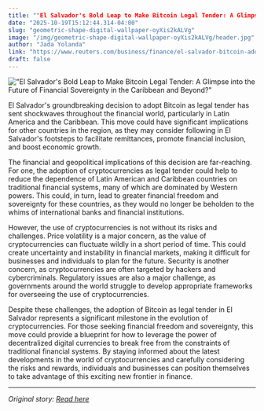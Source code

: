 ```yaml
---
title: ""El Salvador's Bold Leap to Make Bitcoin Legal Tender: A Glimpse into the Future of Financial Sovereignty in the Caribbean and Beyond?""
date: "2025-10-19T15:12:44.314-04:00"
slug: "geometric-shape-digital-wallpaper-oyXis2kALVg"
image: "/img/geometric-shape-digital-wallpaper-oyXis2kALVg/header.jpg"
author: "Jada Yolanda"
link: "https://www.reuters.com/business/finance/el-salvador-bitcoin-adoption-could-have-broader-impact-latam-2021-09-08/"
draft: false
---
```


!["El Salvador's Bold Leap to Make Bitcoin Legal Tender: A Glimpse into the Future of Financial Sovereignty in the Caribbean and Beyond?"](/img/geometric-shape-digital-wallpaper-oyXis2kALVg/header.jpg)

El Salvador's groundbreaking decision to adopt Bitcoin as legal tender has sent shockwaves throughout the financial world, particularly in Latin America and the Caribbean. This move could have significant implications for other countries in the region, as they may consider following in El Salvador's footsteps to facilitate remittances, promote financial inclusion, and boost economic growth.

The financial and geopolitical implications of this decision are far-reaching. For one, the adoption of cryptocurrencies as legal tender could help to reduce the dependence of Latin American and Caribbean countries on traditional financial systems, many of which are dominated by Western powers. This could, in turn, lead to greater financial freedom and sovereignty for these countries, as they would no longer be beholden to the whims of international banks and financial institutions.

However, the use of cryptocurrencies is not without its risks and challenges. Price volatility is a major concern, as the value of cryptocurrencies can fluctuate wildly in a short period of time. This could create uncertainty and instability in financial markets, making it difficult for businesses and individuals to plan for the future. Security is another concern, as cryptocurrencies are often targeted by hackers and cybercriminals. Regulatory issues are also a major challenge, as governments around the world struggle to develop appropriate frameworks for overseeing the use of cryptocurrencies.

Despite these challenges, the adoption of Bitcoin as legal tender in El Salvador represents a significant milestone in the evolution of cryptocurrencies. For those seeking financial freedom and sovereignty, this move could provide a blueprint for how to leverage the power of decentralized digital currencies to break free from the constraints of traditional financial systems. By staying informed about the latest developments in the world of cryptocurrencies and carefully considering the risks and rewards, individuals and businesses can position themselves to take advantage of this exciting new frontier in finance.

---

*Original story: [Read here](https://www.reuters.com/business/finance/el-salvador-bitcoin-adoption-could-have-broader-impact-latam-2021-09-08/)*
